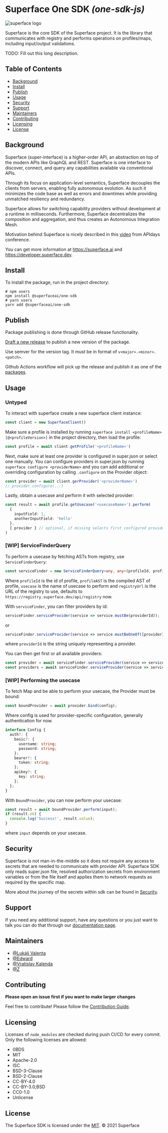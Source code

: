 # Superface One SDK _(one-sdk-js)_

![superface logo](https://github.com/superfaceai/one-sdk-js/blob/master/docs/LogoGreen.svg)

Superface is the core SDK of the Superface project. It is the library that communicates with registry and performs operations on profiles/maps, including input/output validations.

TODO: Fill out this long description.

## Table of Contents

- [Background](#background)
- [Install](#install)
- [Publish](#publish)
- [Usage](#usage)
- [Security](#security)
- [Support](#support)
- [Maintainers](#maintainers)
- [Contributing](#contributing)
- [Licensing](#licensing)
- [License](#license)

## Background
Superface (super-interface) is a higher-order API, an abstraction on top of the modern APIs like GraphQL and REST. Superface is one interface to discover, connect, and query any capabilities available via conventional APIs. 

Through its focus on application-level semantics, Superface decouples the clients from servers, enabling fully autonomous evolution. As such it minimizes the code base as well as errors and downtimes while providing unmatched resiliency and redundancy. 

Superface allows for switching capability providers without development at a runtime in milliseconds. Furthermore, Superface decentralizes the composition and aggregation, and thus creates an Autonomous Integration Mesh.

Motivation behind Superface is nicely described in this [video](https://www.youtube.com/watch?v=BCvq3NXFb94) from APIdays conference.

You can get more information at https://superface.ai and https://developer.superface.dev.

## Install

To install the package, run in the project directory:

```
# npm users
npm install @superfaceai/one-sdk
# yarn users
yarn add @superfaceai/one-sdk
```

## Publish

Package publishing is done through GitHub release functionality.

[Draft a new release](https://github.com/superfaceai/one-sdk-js/releases/new) to publish a new version of the package.

Use semver for the version tag. It must be in format of `v<major>.<minor>.<patch>`.

Github Actions workflow will pick up the release and publish it as one of the [packages](https://github.com/superfaceai/one-sdk-js/packages).

## Usage

### Untyped

To interact with superface create a new superface client instance:

```typescript
const client = new SuperfaceClient()
```

Make sure a profile is installed by running `superface install <profileName>[@<profileVersion>]` in the project directory, then load the profile:

```typescript
const profile = await client.getProfile('<profileName>')
```

Next, make sure at least one provider is configured in super.json or select one manually. You can configure providers in super.json by running `superface configure <providerName>` and you can add additional or overriding configuration by calling `.configure` on the Provider object:

```typescript
const provider = await client.gerProvider('<providerName>')
// provider.configure(...)
```

Lastly, obtain a usecase and perform it with selected provider:

```typescript
const result = await profile.getUsecase('<usecaseName>').perform(
  {
    inputField: 1,
    anotherInputField: 'hello'
  },
  { provider } // optional, if missing selects first configured provider from super.json
)
```

### [WIP] ServiceFinderQuery

To perform a usecase by fetching ASTs from registry, use `ServiceFinderQuery`:

```typescript
const serviceFinder = new ServiceFinderQuery<any, any>(profileId, profileAST, usecase, registryUrl);
```

Where `profileId` is the id of profile, `profileAST` is the compiled AST of profile, `usecase` is the name of usecase to perform and `registryUrl` is the URL of the registry to use, defaults to `https://registry.superface.dev/api/registry` now.

With `serviceFinder`, you can filter providers by id:

```typescript
serviceFinder.serviceProvider(service => service.mustBe(providerId));
```

or

```typescript
serviceFinder.serviceProvider(service => service.mustBeOneOf([providerId1, providerId2]));
```

where `providerId` is the string uniquely representing a provider.

You can then get first or all available providers:

```typescript
const provider = await serviceFinder.serviceProvider(service => service.mustBe(providerId)).findFirst();
const providers = await serviceFinder.serviceProvider(service => service.mustBeOnOf([providerId1, providerId2])).find();
```

### [WIP] Performing the usecase

To fetch Map and be able to perform your usecase, the Provider must be bound:

```typescript
const boundProvider = await provider.bind(config);
```

Where config is used for provider-specific configuration, generally authentication for now.

```typescript
interface Config {
  auth?: {
    basic?: {
      username: string;
      password: string;
    };
    bearer?: {
      token: string;
    };
    apikey?: {
      key: string;
    };
  };
}
```

With `BoundProvider`, you can now perform your usecase:

```typescript
const result = await boundProvider.perform(input);
if (result.ok) {
  console.log('Success!', result.value);
}
```

where `input` depends on your usecase.

## Security

Superface is not man-in-the-middle so it does not require any access to secrets that are needed to communicate with provider API. Superface SDK only reads super.json file, resolved authorization secrets from environment variables or from the file itself and applies them to network requests as required by the specific map.

More about the journey of the secrets within sdk can be found in [Security](SECURITY.md).

## Support

If you need any additional support, have any questions or you just want to talk you can do that through our [documentation page](https://developer.superface.dev). 

## Maintainers

- [@Lukáš Valenta](https://github.com/lukas-valenta)
- [@Edward](https://github.com/TheEdward162)
- [@Vratislav Kalenda](https://github.com/Vratislav)
- [@Z](https://github.com/zdne)

## Contributing

**Please open an issue first if you want to make larger changes**

Feel free to contribute! Please follow the [Contribution Guide](CONTRIBUTION_GUIDE.md).

## Licensing

Licenses of `node_modules` are checked during push CI/CD for every commit. Only the following licenses are allowed:

- 0BDS
- MIT
- Apache-2.0
- ISC
- BSD-3-Clause
- BSD-2-Clause
- CC-BY-4.0
- CC-BY-3.0;BSD
- CC0-1.0
- Unlicense

## License

The Superface SDK is licensed under the [MIT](LICENSE).
© 2021 Superface
